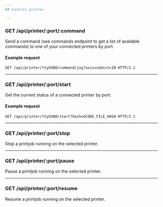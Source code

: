 ```yaml
---
## Control printer

---
```

### GET /api/printer/:port/:command
Send a command (see commands endpoint to get a list of available commands) to one of your connected printers by port.

#### Example request
```
GET /api/printer/ttyUSB0/command/jog?axis=x&dist=10 HTTP/1.1
```

---
### GET /api/printer/:port/start
Get the current status of a connected printer by port.

#### Example request
```
GET /api/printer/ttyUSB0/start?hash=GCODE_FILE_HASH HTTP/1.1
```

---
### GET /api/printer/:port/stop
Stop a printjob running on the selected printer.

---
### GET /api/printer/:port/pause
Pause a printjob running on the selected printer.

---
### GET /api/printer/:port/resume
Resume a printjob running on the selected printer.
